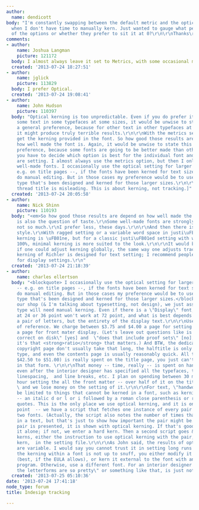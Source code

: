 ```yaml
---
author:
  name: dendicott
body: "I'm constantly swapping between the default metric and the optical in indesign
  when I don't have time to manually kern. Just wanted to gauge what people think
  of the options or whether they prefer to sit it at 0?\r\n\r\nThanks\r\nDarren\r\n"
comments:
- author:
    name: Joshua Langman
    picture: 121172
  body: I almost always leave it set to Metrics, with some occasional manual tweaking.
  created: '2013-07-24 18:27:51'
- author:
    name: jglick
    picture: 113829
  body: I prefer Optical.
  created: '2013-07-24 19:08:41'
- author:
    name: John Hudson
    picture: 110397
  body: "Optical kerning is too unpredictable. Even if you do prefer its results for
    some text in some typefaces at some sizes, it would be unwise to state this as
    a general preference, because for other text in other typefaces at other sizes
    it might produce truly terrible results.\r\n\r\nWith the metrics setting, you
    get the kerning provided in the font. So how good those results are depend on
    how well made the font is. Again, it would be unwise to state this as a general
    preference, because some fonts are going to be better made than others.\r\n\r\nSo,
    you have to decide which option is best for the individual font and the text you
    are setting. I almost always use the metrics option, but then I only work with
    well-made fonts. I occasionally use the optical setting for larger size type --
    e.g. on title pages --, if the fonts have been kerned for text sizes, and then
    do manual editing. But in those cases my preference would be to use a display
    type that's been designed and kerned for those larger sizes.\r\n\r\n[BTW. The
    thread title is misleading. This is about kerning, not tracking.]"
  created: '2013-07-24 20:05:58'
- author:
    name: Nick Shinn
    picture: 110193
  body: "<em>So how good those results are depend on how well made the font is. </em>\r\n\r\nThere
    is also the question of taste.\r\nSome well-made fonts are strongly kerned, others
    not so much.\r\nI prefer less, these days.\r\n\r\nAnd then there is justi\uFB01cation
    style.\r\nWith ragged setting or a variable word space in justi\uFB01ed, strong
    kerning is \uFB01ne, but for a classic justi\uFB01ed setting with word space at
    100%, minimal kerning is more suited to the look.\r\n\r\nIt would be interesting
    if one could adjust kerning globally, the same way one adjusts tracking.\r\n\r\n**\r\n\r\nThe
    kerning of Richler is designed for text setting; I recommend people consider Optical
    for display settings.\r\n"
  created: '2013-07-24 21:18:39'
- author:
    name: charles ellertson
  body: "<blockquote> I occasionally use the optical setting for larger size type
    -- e.g. on title pages --, if the fonts have been kerned for text sizes, and then
    do manual editing. But in those cases my preference would be to use a display
    type that's been designed and kerned for those larger sizes.</blockquote>\r\n\r\nAt
    our shop (& I'm talking about typesetting, not design), we just assume any display
    type will need manual kerning. Even if there is a \"Display\" font, what works
    at 24 or 36 point won't work at 72 point, and what is best depends on not just
    a pair of letters, but the entirety of the display text.\r\n\r\nUse this frame
    of reference. We charge between $3.75 and $4.00 a page for setting text, and $8.50
    a page for front mater display. (Let's leave out questions like is that for \"editorially
    correct on disk\" [yes] and  \"does that include proof sets\" [no], etc, etc.,
    it's that <strong>ratio</strong> that matters.) And BTW, the dedication page and
    copyright page don't usually take that long, the halftitle is only one line of
    type, and even the contents page is usually reasonably quick. All that money (usually
    $42.50 to $51.00) is really spent on the title page, you just can't submit a bill
    in that form. \r\n\r\nThat money -- time, really -- is spent on handwork, necessary
    even after the interior designer has specified all the typefaces, type sizes,
    linespacing,  and line breaks, etc. I plan on spending between 30 minutes to an
    hour setting the all the front matter -- over half of it on the title page --
    \ and we lose money on the setting of it.\r\n\r\nFor text, \"handwork\" should
    be limited to things that cannot be kerned in a font, such as kerning across fonts
    -- an italic d or l or i followed by a roman close parenthesis or roman close
    quotes. This is the only place we use optical kerning, and it is only a starting
    point  -- we have a script that fetches one instance of every pair that involves
    two fonts. (Actually, the script also notes the number of times that pair occurs
    in a text, but that's just to show how important the pair might be.) When the
    pair is presented, it is shown with optical kerning. If that's good, we leave
    it alone; if not, we enter a hard kern. Then a second script goes & puts all those
    kerns, either the instruction to use optical kerning with the pair, or a hard
    kern,  in the setting file.\r\n\r\nAs John said, the results of optical kerning
    are variable. I would say you cannot trust it in setting long runs of text. If
    the kerning within a font is not up to snuff, you either modify it in the font
    (best, if the EULA allows), or kern it external to the font with an auxiliary
    program. Otherwise, use a different font. For an interior designer to say \"Oh,
    the letterforms are so pretty\" or something like that, is just not professional. "
  created: '2013-07-25 05:10:36'
date: '2013-07-24 17:41:18'
node_type: forum
title: Indesign tracking

---
```

